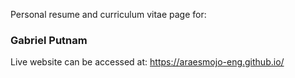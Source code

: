 Personal resume and curriculum vitae page for:

### Gabriel Putnam

Live website can be accessed at: https://araesmojo-eng.github.io/
